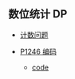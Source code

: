 ## 数位统计 DP
* [计数问题](../acwing/acwing.338)

* [P1246 编码](https://www.luogu.com.cn/problem/P1246)
    * [code](../luogu/math/P1246.md)